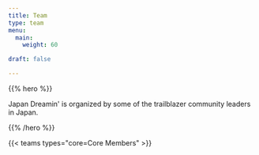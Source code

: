 ```yaml
---
title: Team
type: team
menu:
  main:
    weight: 60

draft: false

---
```


{{% hero %}}

Japan Dreamin' is organized by some of the trailblazer community leaders in Japan.

{{% /hero %}}

<!-- ... -->

{{< teams types="core=Core Members" >}}

<!-- ... -->
